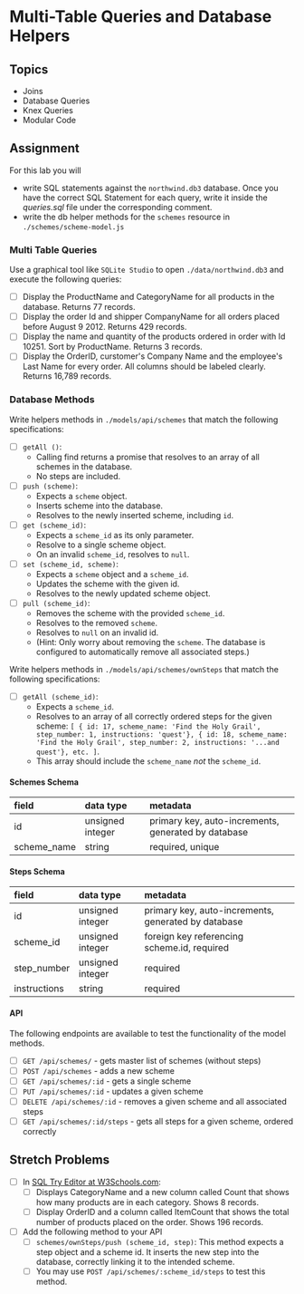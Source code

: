 # Multi-Table Queries and Database Helpers

## Topics

-   Joins
-   Database Queries
-   Knex Queries
-   Modular Code

## Assignment

For this lab you will

-   write SQL statements against the `northwind.db3` database. Once you have the correct SQL Statement for each query, write it inside the _queries.sql_ file under the corresponding comment.
-   write the db helper methods for the `schemes` resource in `./schemes/scheme-model.js`

### Multi Table Queries

Use a graphical tool like `SQLite Studio` to open `./data/northwind.db3` and execute the following queries:

-   [ ] Display the ProductName and CategoryName for all products in the database. Returns 77 records.
-   [ ] Display the order Id and shipper CompanyName for all orders placed before August 9 2012. Returns 429 records.
-   [ ] Display the name and quantity of the products ordered in order with Id 10251. Sort by ProductName. Returns 3 records.
-   [ ] Display the OrderID, curstomer's Company Name and the employee's Last Name for every order. All columns should be labeled clearly. Returns 16,789 records.

### Database Methods

Write helpers methods in `./models/api/schemes` that match the following specifications:

-   [ ] `getAll ()`:
    -   Calling find returns a promise that resolves to an array of all schemes in the database.
    -   No steps are included.
-   [ ] `push (scheme)`:
    -   Expects a `scheme` object.
    -   Inserts scheme into the database.
    -   Resolves to the newly inserted scheme, including `id`.
-   [ ] `get (scheme_id)`:
    -   Expects a `scheme_id` as its only parameter.
    -   Resolve to a single scheme object.
    -   On an invalid `scheme_id`, resolves to `null`.
-   [ ] `set (scheme_id, scheme)`:
    -   Expects a `scheme` object and a `scheme_id`.
    -   Updates the scheme with the given id.
    -   Resolves to the newly updated scheme object.
-   [ ] `pull (scheme_id)`:
    -   Removes the scheme with the provided `scheme_id`.
    -   Resolves to the removed `scheme`.
    -   Resolves to `null` on an invalid id.
    -   (Hint: Only worry about removing the `scheme`. The database is configured to automatically remove all associated steps.)

Write helpers methods in `./models/api/schemes/ownSteps` that match the following specifications:

-   [ ] `getAll (scheme_id)`:
    -   Expects a `scheme_id`.
    -   Resolves to an array of all correctly ordered steps for the given scheme: `[ { id: 17, scheme_name: 'Find the Holy Grail', step_number: 1, instructions: 'quest'}, { id: 18, scheme_name: 'Find the Holy Grail', step_number: 2, instructions: '...and quest'}, etc. ]`.
    -   This array should include the `scheme_name` _not_ the `scheme_id`.

#### Schemes Schema

| field       | data type        | metadata                                            |
| :---------- | :--------------- | :-------------------------------------------------- |
| id          | unsigned integer | primary key, auto-increments, generated by database |
| scheme_name | string           | required, unique                                    |

#### Steps Schema

| field        | data type        | metadata                                            |
| :----------- | :--------------- | :-------------------------------------------------- |
| id           | unsigned integer | primary key, auto-increments, generated by database |
| scheme_id    | unsigned integer | foreign key referencing scheme.id, required         |
| step_number  | unsigned integer | required                                            |
| instructions | string           | required                                            |

#### API

The following endpoints are available to test the functionality of the model methods.

-   [ ] `GET /api/schemes/` - gets master list of schemes (without steps)
-   [ ] `POST /api/schemes` - adds a new scheme
-   [ ] `GET /api/schemes/:id` - gets a single scheme
-   [ ] `PUT /api/schemes/:id` - updates a given scheme
-   [ ] `DELETE /api/schemes/:id` - removes a given scheme and all associated steps
-   [ ] `GET /api/schemes/:id/steps` - gets all steps for a given scheme, ordered correctly

## Stretch Problems

-   [ ] In [SQL Try Editor at W3Schools.com](https://www.w3schools.com/Sql/tryit.asp?filename=trysql_select_top):
    -   [ ] Displays CategoryName and a new column called Count that shows how many products are in each category. Shows 8 records.
    -   [ ] Display OrderID and a column called ItemCount that shows the total number of products placed on the order. Shows 196 records.
-   [ ] Add the following method to your API
    -   [ ] `schemes/ownSteps/push (scheme_id, step)`: This method expects a step object and a scheme id. It inserts the new step into the database, correctly linking it to the intended scheme.
    -   [ ] You may use `POST /api/schemes/:scheme_id/steps` to test this method.
